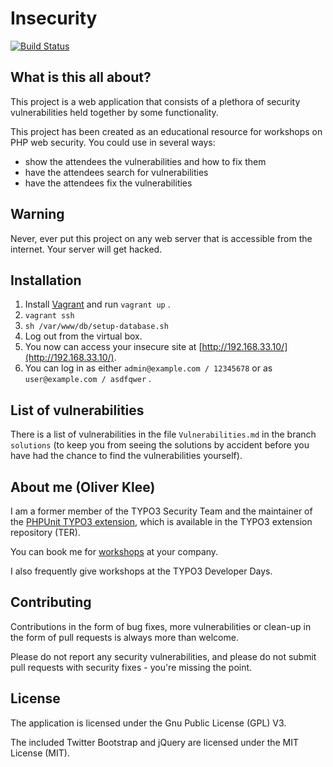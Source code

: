 # Insecurity

[![Build Status](https://travis-ci.org/oliverklee/insecurity.svg?branch=master)](https://travis-ci.org/oliverklee/insecurity)

## What is this all about?

This project is a web application that consists of a plethora of security
vulnerabilities held together by some functionality.

This project has been created as an educational resource for workshops on
PHP web security. You could use in several ways:

* show the attendees the vulnerabilities and how to fix them
* have the attendees search for vulnerabilities
* have the attendees fix the vulnerabilities


## Warning

Never, ever put this project on any web server that is accessible from the
internet. Your server will get hacked.


## Installation

1. Install [Vagrant](https://www.vagrantup.com/) and run `vagrant up` .
2. `vagrant ssh`
3. `sh /var/www/db/setup-database.sh`
4. Log out from the virtual box.
5. You now can access your insecure site at [http://192.168.33.10/](http://192.168.33.10/).
6. You can log in as either `admin@example.com / 12345678` or as `user@example.com / asdfqwer` .  


## List of vulnerabilities

There is a list of vulnerabilities in the file `Vulnerabilities.md` in the
branch `solutions` (to keep you from seeing the solutions by accident before
you have had the chance to find the vulnerabilities yourself).


## About me (Oliver Klee)

I am a former member of the TYPO3 Security Team and the maintainer of the
[PHPUnit TYPO3 extension](http://typo3.org/extensions/repository/view/phpunit),
which is available in the TYPO3 extension repository (TER).

You can book me for
[workshops](https://www.oliverklee.de/workshops/workshops.html)
at your company.

I also frequently give workshops at the TYPO3 Developer Days.


## Contributing

Contributions in the form of bug fixes, more vulnerabilities or clean-up in the
form of pull requests is always more than welcome.

Please do not report any security vulnerabilities, and please do not submit pull
requests with security fixes - you're missing the point.


## License

The application is licensed under the Gnu Public License (GPL) V3.

The included Twitter Bootstrap and jQuery are licensed under the MIT License
(MIT).
